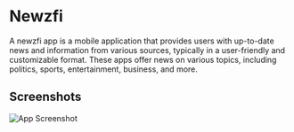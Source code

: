 # Newzfi

A newzfi app is a mobile application that provides users with up-to-date news and information from various sources, typically in a user-friendly and customizable format. These apps offer news on various topics, including politics, sports, entertainment, business, and more.



## Screenshots

![App Screenshot](https://user-images.githubusercontent.com/78771861/234365931-894a874a-a5d0-4458-93f6-072243920b32.gif)
